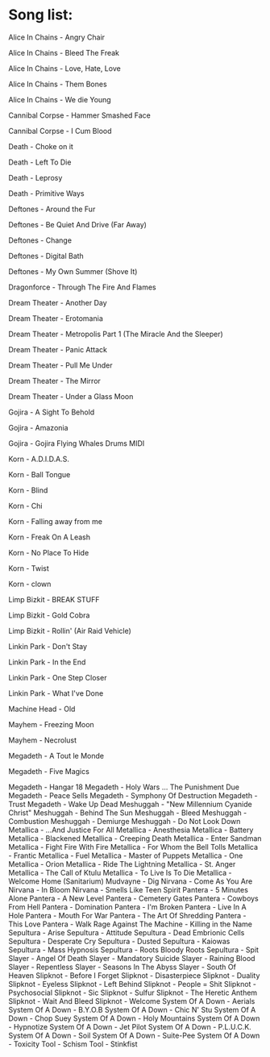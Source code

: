 # Song list:

Alice In Chains - Angry Chair

Alice In Chains - Bleed The Freak

Alice In Chains - Love, Hate, Love

Alice In Chains - Them Bones

Alice In Chains - We die Young

Cannibal Corpse - Hammer Smashed Face

Cannibal Corpse - I Cum Blood

Death - Choke on it

Death - Left To Die

Death - Leprosy

Death - Primitive Ways

Deftones - Around the Fur

Deftones - Be Quiet And Drive (Far Away)

Deftones - Change

Deftones - Digital Bath

Deftones - My Own Summer (Shove It)

Dragonforce - Through The Fire And Flames

Dream Theater - Another Day

Dream Theater - Erotomania

Dream Theater - Metropolis Part 1 (The Miracle And the Sleeper)

Dream Theater - Panic Attack

Dream Theater - Pull Me Under

Dream Theater - The Mirror

Dream Theater - Under a Glass Moon

Gojira - A Sight To Behold

Gojira - Amazonia

Gojira - Gojira Flying Whales Drums MIDI

Korn - A.D.I.D.A.S.

Korn - Ball Tongue

Korn - Blind

Korn - Chi

Korn - Falling away from me

Korn - Freak On A Leash

Korn - No Place To Hide

Korn - Twist

Korn - clown

Limp Bizkit - BREAK STUFF

Limp Bizkit - Gold Cobra

Limp Bizkit - Rollin' (Air Raid Vehicle)

Linkin Park - Don't Stay

Linkin Park - In the End

Linkin Park - One Step Closer

Linkin Park - What I've Done

Machine Head - Old

Mayhem - Freezing Moon

Mayhem - Necrolust

Megadeth - A Tout le Monde

Megadeth - Five Magics

Megadeth - Hangar 18
Megadeth - Holy Wars ... The Punishment Due
Megadeth - Peace Sells
Megadeth - Symphony Of Destruction
Megadeth - Trust
Megadeth - Wake Up Dead
Meshuggah - "New Millennium Cyanide Christ"
Meshuggah - Behind The Sun
Meshuggah - Bleed
Meshuggah - Combustion
Meshuggah - Demiurge
Meshuggah - Do Not Look Down
Metallica - ...And Justice For All
Metallica - Anesthesia
Metallica - Battery
Metallica - Blackened
Metallica - Creeping Death
Metallica - Enter Sandman
Metallica - Fight Fire With Fire
Metallica - For Whom the Bell Tolls
Metallica - Frantic
Metallica - Fuel
Metallica - Master of Puppets
Metallica - One
Metallica - Orion
Metallica - Ride The Lightning
Metallica - St. Anger
Metallica - The Call of Ktulu
Metallica - To Live Is To Die
Metallica - Welcome Home (Sanitarium)
Mudvayne - Dig
Nirvana - Come As You Are
Nirvana - In Bloom
Nirvana - Smells Like Teen Spirit
Pantera - 5 Minutes Alone
Pantera - A New Level
Pantera - Cemetery Gates
Pantera - Cowboys From Hell
Pantera - Domination
Pantera - I'm Broken
Pantera - Live In A Hole
Pantera - Mouth For War
Pantera - The Art Of Shredding
Pantera - This Love
Pantera - Walk
Rage Against The Machine - Killing in the Name
Sepultura - Arise
Sepultura - Attitude
Sepultura - Dead Embrionic Cells
Sepultura - Desperate Cry
Sepultura - Dusted
Sepultura - Kaiowas
Sepultura - Mass Hypnosis
Sepultura - Roots Bloody Roots
Sepultura - Spit
Slayer - Angel Of Death
Slayer - Mandatory Suicide
Slayer - Raining Blood
Slayer - Repentless
Slayer - Seasons In The Abyss
Slayer - South Of Heaven
Slipknot - Before I Forget
Slipknot - Disasterpiece
Slipknot - Duality
Slipknot - Eyeless
Slipknot - Left Behind
Slipknot - People = Shit
Slipknot - Psychosocial
Slipknot - Sic
Slipknot - Sulfur
Slipknot - The Heretic Anthem
Slipknot - Wait And Bleed
Slipknot - Welcome
System Of A Down - Aerials
System Of A Down - B.Y.O.B
System Of A Down - Chic N' Stu
System Of A Down - Chop Suey
System Of A Down - Holy Mountains
System Of A Down - Hypnotize
System Of A Down - Jet Pilot
System Of A Down - P.L.U.C.K.
System Of A Down - Soil
System Of A Down - Suite-Pee
System Of A Down - Toxicity
Tool - Schism
Tool - Stinkfist
